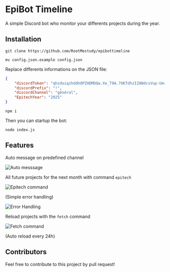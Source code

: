 # EpiBot Timeline
A simple Discord bot who monitor your differents projects during the year.

## Installation
```
git clone https://github.com/RootMestudy/epibottimeline
```
```
mv config.json.example config.json
```
Replace differents informations on the JSON file:
```json
{
    "discordToken": "qhzdoiqzhddhOPZHDMDQw.Xe_T9A.7OKTdhzIZANdcsVup-UmrKna9EYM3A",
    "discordPrefix": "!",
    "discordChannel": "général",
    "EpitechYear": "2025"
}
```
```
npm i
```
Then you can startup the bot:
```
node index.js
```

## Features
Auto message on predefined channel

![Auto messsage](https://i.imgur.com/tr41zR5.png)

All future projects for the next month with command ```epitech```

![Epitech command](https://i.imgur.com/9FundFt.png)

(Simple error handling)

![Error Handling](https://i.imgur.com/D8NnEHw.png)

Reload projects with the ```fetch``` command

![Fetch command](https://i.imgur.com/I0SGz0A.png)

(Auto reload every 24h)

## Contributors
Feel free to contribute to this project by pull request!